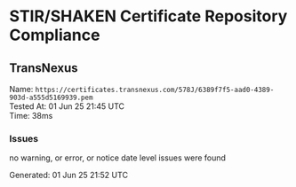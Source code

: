 # STIR/SHAKEN Certificate Repository Compliance

## TransNexus

Name: `https://certificates.transnexus.com/578J/6389f7f5-aad0-4389-903d-a555d5169939.pem`\
Tested At: 01 Jun 25 21:45 UTC\
Time: 38ms

### Issues

no warning, or error, or notice date level issues were found

Generated: 01 Jun 25 21:52 UTC